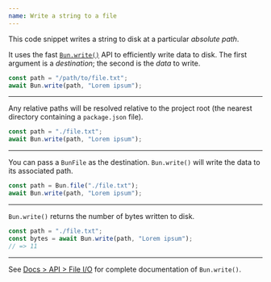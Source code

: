 ```yaml
---
name: Write a string to a file
---
```


This code snippet writes a string to disk at a particular _absolute path_.

It uses the fast [`Bun.write()`](https://bun.com/docs/api/file-io#writing-files-bun-write) API to efficiently write data to disk. The first argument is a _destination_; the second is the _data_ to write.

```ts
const path = "/path/to/file.txt";
await Bun.write(path, "Lorem ipsum");
```

---

Any relative paths will be resolved relative to the project root (the nearest directory containing a `package.json` file).

```ts
const path = "./file.txt";
await Bun.write(path, "Lorem ipsum");
```

---

You can pass a `BunFile` as the destination. `Bun.write()` will write the data to its associated path.

```ts
const path = Bun.file("./file.txt");
await Bun.write(path, "Lorem ipsum");
```

---

`Bun.write()` returns the number of bytes written to disk.

```ts
const path = "./file.txt";
const bytes = await Bun.write(path, "Lorem ipsum");
// => 11
```

---

See [Docs > API > File I/O](https://bun.com/docs/api/file-io#writing-files-bun-write) for complete documentation of `Bun.write()`.
